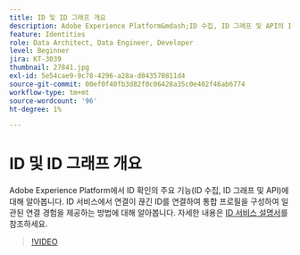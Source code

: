 ```yaml
---
title: ID 및 ID 그래프 개요
description: Adobe Experience Platform&mdash;ID 수집, ID 그래프 및 API의 ID 확인 주요 기능에 대해 알아봅니다. ID 서비스에서 연결이 끊긴 ID를 연결하여 통합 프로필을 구성하여 일관된 연결 경험을 제공하는 방법에 대해 알아봅니다.
feature: Identities
role: Data Architect, Data Engineer, Developer
level: Beginner
jira: KT-3039
thumbnail: 27841.jpg
exl-id: 5e54cae9-9c78-4296-a28a-d043570811d4
source-git-commit: 00ef0f40fb3d82f0c06428a35c0e402f46ab6774
workflow-type: tm+mt
source-wordcount: '96'
ht-degree: 1%

---
```


# ID 및 ID 그래프 개요

Adobe Experience Platform에서 ID 확인의 주요 기능(ID 수집, ID 그래프 및 API)에 대해 알아봅니다. ID 서비스에서 연결이 끊긴 ID를 연결하여 통합 프로필을 구성하여 일관된 연결 경험을 제공하는 방법에 대해 알아봅니다. 자세한 내용은 [ID 서비스 설명서](https://experienceleague.adobe.com/docs/experience-platform/identity/home.html?lang=ko-KR)를 참조하세요.

>[!VIDEO](https://video.tv.adobe.com/v/27841?learn=on)

